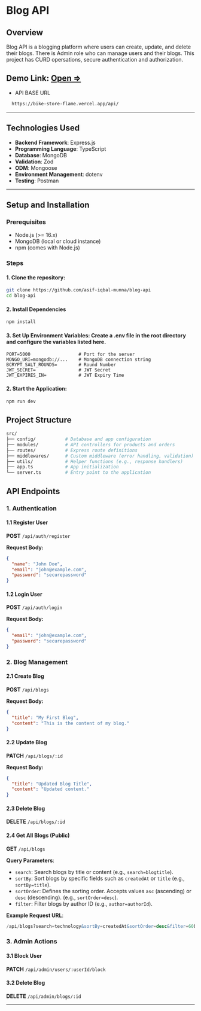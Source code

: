 # Blog API

## Overview

Blog API is a blogging platform where users can create, update, and delete their blogs. There is Admin role who can manage users and their blogs. This project has CURD opersations, secure authentication and authorization.


## Demo Link:  [Open =>](https://blog-api-seven-eta.vercel.app/api/)
- API BASE URL
```bash
  https://bike-store-flame.vercel.app/api/
```

---

## Technologies Used

- **Backend Framework**: Express.js
- **Programming Language**: TypeScript
- **Database**: MongoDB
- **Validation**: Zod
- **ODM**: Mongoose
- **Environment Management**: dotenv
- **Testing**: Postman

---

## Setup and Installation

### Prerequisites

- Node.js (>= 16.x)
- MongoDB (local or cloud instance)
- npm (comes with Node.js)

### Steps

#### 1. Clone the repository:
   ```bash
   git clone https://github.com/asif-iqbal-munna/blog-api
   cd blog-api
  ```

 #### 2. Install Dependencies

  ```bash
  npm install
  ```
#### 3. Set Up Environment Variables: Create a .env file in the root directory and configure the variables listed here.

```plaitext
PORT=5000                  # Port for the server
MONGO_URI=mongodb://...    # MongoDB connection string
BCRYPT_SALT_ROUNDS=        # Round Number
JWT_SECRET=                # JWT Secret
JWT_EXPIRES_IN=            # JWT Expiry Time
```
 #### 2. Start the Application:
   ```bash
  npm run dev
  ```

## Project Structure
```bash
src/
├── config/           # Database and app configuration
├── modules/          # API controllers for products and orders
├── routes/           # Express route definitions
├── middlewares/      # Custom middleware (error handling, validation)
├── utils/            # Helper functions (e.g., response handlers)
├── app.ts            # App initialization
└── server.ts         # Entry point to the application


```

## API Endpoints

### 1\. Authentication

#### 1.1 Register User

**POST** `/api/auth/register`

**Request Body:**

```json
{
  "name": "John Doe",
  "email": "john@example.com",
  "password": "securepassword"
}
```

####   

#### 1.2 Login User

**POST** `/api/auth/login`

**Request Body:**

```json
{
  "email": "john@example.com",
  "password": "securepassword"
}
```

###   

### 2\. Blog Management

#### 2.1 Create Blog

**POST** `/api/blogs`

**Request Body:**

```json
{
  "title": "My First Blog",
  "content": "This is the content of my blog."
}
```

####   

#### 2.2 Update Blog

**PATCH** `/api/blogs/:id`

**Request Body:**

```json
{
  "title": "Updated Blog Title",
  "content": "Updated content."
}
```

####   

#### 2.3 Delete Blog

**DELETE** `/api/blogs/:id`


####   

#### 2.4 Get All Blogs (Public)

**GET** `/api/blogs`

**Query Parameters**:

*   `search`: Search blogs by title or content (e.g., `search=blogtitle`).
*   `sortBy`: Sort blogs by specific fields such as `createdAt` or `title` (e.g., `sortBy=title`).
*   `sortOrder`: Defines the sorting order. Accepts values `asc` (ascending) or `desc` (descending). (e.g., `sortOrder=desc`).
*   `filter`: Filter blogs by author ID (e.g., `author=authorId`).


**Example Request URL**:

```sql
/api/blogs?search=technology&sortBy=createdAt&sortOrder=desc&filter=60b8f42f9c2a3c9b7cbd4f18
```  

###   

### 3\. Admin Actions

#### 3.1 Block User

**PATCH** `/api/admin/users/:userId/block`

####   

#### 3.2 Delete Blog

**DELETE** `/api/admin/blogs/:id`

* * *
